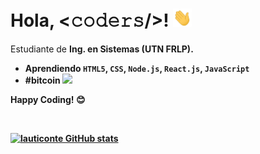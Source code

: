# Hola, <𝚌𝚘𝚍𝚎𝚛𝚜/>! <img src="https://github.com/ABSphreak/ABSphreak/blob/master/gifs/Hi.gif" width="30px"></h2>
Estudiante de <b>Ing. en Sistemas<b> (UTN FRLP).
- Aprendiendo `HTML5`, `CSS`, `Node.js`, `React.js`, `JavaScript`
- #bitcoin <img src="https://abs.twimg.com/hashflags/Bitcoin_evergreen/Bitcoin_evergreen.png" width="15px">


Happy Coding! 😊

<br />

[![lauticonte GitHub stats](https://github-readme-stats.vercel.app/api?username=lauticonte)](https://github.com/lauticonte/github-readme-stats)


